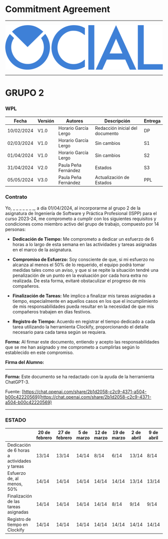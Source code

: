 # Commitment Agreement
---

<MDXLayout>
  <img src="https://github.com/ispp-2324-ocial/KB/blob/main/assets/Texto_Ocial.png?raw=true" alt="Texto_Ocial" className="img-centered img-custom-height" />
</MDXLayout>

---

# GRUPO 2

### WPL

| Fecha     | Versión | Autores                                                | Descripción                        | Entrega |
|-----------|---------|--------------------------------------------------------|------------------------------------|---------|
| 10/02/2024| V1.0    | Horario García Lergo | Redacción inicial del documento    | DP      |
| 02/03/2024| V1.0    | Horario García Lergo | Sin cambios | S1     |
| 01/04/2024| V1.0    | Horario García Lergo | Sin cambios | S2     |
| 31/04/2024| V2.0    | Paula Peña Fernández           | Estados             | S3      |
| 05/05/2024| V3.0    | Paula Peña Fernández            | Actualización de Estados            | PPL      |




### Contrato

Yo, _ _ _ _ _ _ _, a día 01/04/2024, al incorporarme al grupo 2 de la asignatura de Ingeniería de Software y Práctica Profesional (ISPP) para el curso 2023-24, me comprometo a cumplir con los siguientes requisitos y condiciones como miembro activo del grupo de trabajo, compuesto por 14 personas:

- **Dedicación de Tiempo:** Me comprometo a dedicar un esfuerzo de 6 horas a lo largo de esta semana en las actividades y tareas asignadas en el marco de la asignatura.

- **Compromiso de Esfuerzo:** Soy consciente de que, si mi esfuerzo no alcanza al menos el 50% de lo requerido, el equipo podrá tomar medidas tales como un aviso, y que si se repite la situación tendré una penalización de un punto en la evaluación por cada hora extra no realizada. De esta forma, evitaré obstaculizar el progreso de mis compañeros.

- **Finalización de Tareas:** Me implico a finalizar mis tareas asignadas a tiempo, especialmente en aquellos casos en los que el incumplimiento de mis responsabilidades pueda resultar en la necesidad de que mis compañeros trabajen en días festivos.

- **Registro de Tiempo:** Acuerdo en registrar el tiempo dedicado a cada tarea utilizando la herramienta Clockify, proporcionando el detalle necesario para cada tarea según se requiera.

**Forma:**
Al firmar este documento, entiendo y acepto las responsabilidades que se me han asignado y me comprometo a cumplirlas según lo establecido en este compromiso.

**Firma del Alumno:**

---

**Forma:**
Este documento se ha redactado con la ayuda de la herramienta ChatGPT-3.

Fuente: [https://chat.openai.com/share/2b1d2058-c2c9-4371-a504-b00c42220569](https://chat.openai.com/share/2b1d2058-c2c9-4371-a504-b00c42220569)

---

### ESTADO

|          | 20 de febrero | 27 de febrero | 5 de marzo | 12 de marzo | 19 de marzo | 2 de abril | 9 de abril | 23 de abril | 30 de abril | 7 de mayo |
|----------|---------------|-------------|------------|-------------|-------------|------------|---|---|----|---|
| Dedicación de 6 horas a actividades y tareas | 13/14 | 13/14 | 14/14 | 8/14 | 6/14 | 13/14 | 8/14|14/14 |10/14 |7/14 |
| Esfuerzo de, al menos, 50% | 14/14 | 14/14 | 14/14 | 14/14 | 14/14 | 13/14 | 13/14|14/14 |14/14 |10/14 |
| Finalización de las tareas asignadas | 14/14 | 14/14 | 14/14 | 14/14 | 8/14 | 9/14 | 9/14 |14/14 |14/14 |14/14 |
| Registro de tiempo en Clockify | 14/14 | 14/14 | 14/14 | 14/14 | 14/14 | 14/14 |14/14 | 14/14 |14/14 |14/14 |

